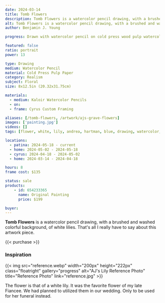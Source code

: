 ```yaml
---
date: 2024-03-14
title: Tomb Flowers
description: Tomb Flowers is a watercolor pencil drawing, with a brushed and washed colorful background, of white lilies.
alt: Tomb Flowers is a watercolor pencil drawing, with a brushed and washed colorful background, of white lilies.
author: Benjamin J. Young

progress: Drawn with watercolor pencil on cold press wood pulp watercolor paper. I used a wash on the background, using water, to turn the pencil shading in to paint. The subject of the flower was left dried as a drawing.

featured: false
ratio: portrait
power: 13

type: Drawing
medium: Watercolor Pencil
material: Cold Press Pulp Paper
category: Realism
subject: Floral
size: 8x12.5in (20.32x31.75cm)

materials:
  - medium: Kaloir Watercolor Pencils
  - on: 
  - frame: Cyrus Custom Framing

aliases: [/tomb-flowers, /artwork/ajs-grave-flowers]
images: ['painting.jpg']
videos: []
tags: [flower, white, lily, andrea, hartman, blue, drawing, watercolor, pencil, drawing, realism, floral, for sale, patina]

locations:
  - patina: 2024-05-18 - current
  - home: 2024-05-02 - 2024-05-18
  - cyrus: 2024-04-18 - 2024-05-02
  - home: 2024-03-14 - 2024-04-18

hours: 8
frame cost: $135

status: sale
products:
    - id: 654233365
      name: Original Painting
      price: $199

buyer: 
---
```


**Tomb Flowers** is a watercolor pencil drawing, with a brushed and washed colorful background, of white lilies. That's all I really have to say about this artwork piece.

{{< purchase >}}

### Inspiration ###

{{< img src="reference.webp" width="200px" height="222px" class="floatright" gallery="progress" alt="AJ's Lily Reference Photo" title="Reference Photo" link="reference.jpg" >}}

The flower is that of a white lily. It was the favorite flower of my late Fiancee. We had planned to utilized them in our wedding. Only to be used for her funeral instead.